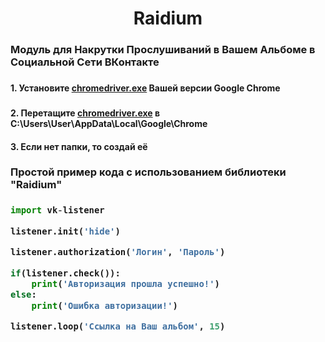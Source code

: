 <h1 align="center">Raidium</h1>

<h3>Модуль для Накрутки Прослушиваний в Вашем Альбоме в Социальной Сети ВКонтакте<h3>

<h4>1. Установите <a href="https://chromedriver.chromium.org/downloads">chromedriver.exe</a> Вашей версии Google Chrome<h3>
<h4>2. Перетащите <a href="https://chromedriver.chromium.org/downloads">chromedriver.exe</a> в C:\Users\User\AppData\Local\Google\Chrome<h4>
<h4>3. Если нет папки, то создай её<h4>

<h3>Простой пример кода с использованием библиотеки "Raidium"<h3>

```python
import vk-listener

listener.init('hide')

listener.authorization('Логин', 'Пароль')

if(listener.check()):
	print('Авторизация прошла успешно!')
else:
	print('Ошибка авторизации!')

listener.loop('Ссылка на Ваш альбом', 15)
```
